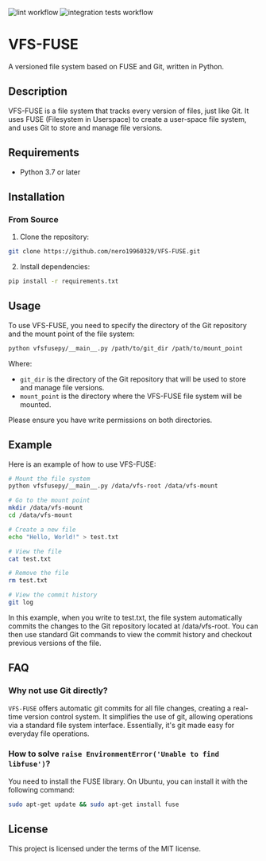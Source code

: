 ![lint workflow](https://github.com/nero19960329/vfs-fuse/actions/workflows/lint.yml/badge.svg)
![integration tests workflow](https://github.com/nero19960329/vfs-fuse/actions/workflows/integration_tests.yml/badge.svg)

# VFS-FUSE

A versioned file system based on FUSE and Git, written in Python.

## Description

VFS-FUSE is a file system that tracks every version of files, just like Git. It uses FUSE (Filesystem in Userspace) to create a user-space file system, and uses Git to store and manage file versions.

## Requirements

- Python 3.7 or later

## Installation

### From Source

1. Clone the repository:

```bash
git clone https://github.com/nero19960329/VFS-FUSE.git
```

2. Install dependencies:

```bash
pip install -r requirements.txt
```

## Usage

To use VFS-FUSE, you need to specify the directory of the Git repository and the mount point of the file system:

```bash
python vfsfusepy/__main__.py /path/to/git_dir /path/to/mount_point
```

Where:

- `git_dir` is the directory of the Git repository that will be used to store and manage file versions.
- `mount_point` is the directory where the VFS-FUSE file system will be mounted.

Please ensure you have write permissions on both directories.

## Example

Here is an example of how to use VFS-FUSE:

```bash
# Mount the file system
python vfsfusepy/__main__.py /data/vfs-root /data/vfs-mount

# Go to the mount point
mkdir /data/vfs-mount
cd /data/vfs-mount

# Create a new file
echo "Hello, World!" > test.txt

# View the file
cat test.txt

# Remove the file
rm test.txt

# View the commit history
git log
```

In this example, when you write to test.txt, the file system automatically commits the changes to the Git repository located at /data/vfs-root. You can then use standard Git commands to view the commit history and checkout previous versions of the file.

## FAQ

### Why not use Git directly?

`VFS-FUSE` offers automatic git commits for all file changes, creating a real-time version control system. It simplifies the use of git, allowing operations via a standard file system interface. Essentially, it's git made easy for everyday file operations.

### How to solve `raise EnvironmentError('Unable to find libfuse')`?

You need to install the FUSE library. On Ubuntu, you can install it with the following command:

```bash
sudo apt-get update && sudo apt-get install fuse
```

## License

This project is licensed under the terms of the MIT license.
